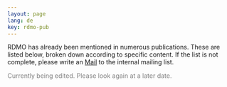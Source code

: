 ```yaml
---
layout: page
lang: de
key: rdmo-pub
---
```


RDMO has already been mentioned in numerous publications. These are listed below, broken down according to specific content.
If the list is not complete, please write an <a href="mailto:rdmo-contact@listserv.dfn.de">Mail</a> to the internal mailing list.<br/>

<p style="color:grey;">Currently being edited. Please look again at a later date.</p>